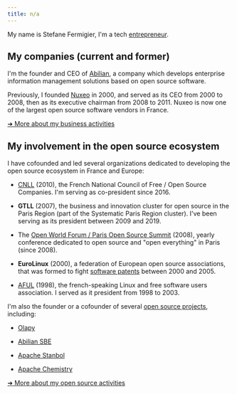 ```yaml
---
title: n/a
---
```


My name is Stefane Fermigier, I'm a tech [entrepreneur](/business/).

## My companies (current and former)

I'm the founder and CEO of [Abilian](https://abilian.com/), a
company which develops enterprise information management solutions based
on open source software.

Previously, I founded [Nuxeo](http://www.nuxeo.com/) in 2000,
and served as its CEO from 2000 to 2008, then as its executive chairman
from 2008 to 2011. Nuxeo is now one of the largest open source software
vendors in France.

[➜ More about my business activities](/business/)

## My involvement in the open source ecosystem

I have cofounded and led several organizations dedicated to
developing the open source ecosystem in France and Europe:

* [CNLL](https://cnll.fr/) (2010), the French National Council of Free / Open Source Companies. I'm serving as co-president since 2016.

* **GTLL** (2007), the business and innovation cluster for open source in
the Paris Region (part of the Systematic Paris Region cluster). I've
been serving as its president between 2009 and 2019.

* The [Open World Forum / Paris Open Source Summit](http://www.opensourcesummit.paris/) (2008), yearly conference dedicated to open source and "open everything" in
Paris (since 2008).

* **EuroLinux** (2000), a federation of European open source associations, that was formed to fight [software patents](/blog/tag/Brevets/) between 2000 and 2005.

* [AFUL](http://www.aful.org/) (1998), the french-speaking Linux and
free software users association. I served as it president from 1998 to 2003.


I'm also the founder or a cofounder of several [open source projects](/open-source/), including:

* [Olapy](https://github.com/abilian/olapy)

* [Abilian SBE](https://github.com/abilian/abilian-sbe)

* [Apache Stanbol](http://stanbol.apache.org/)

* [Apache Chemistry](http://chemistry.apache.org/)

[➜ More about my open source activities](/open-source/)
